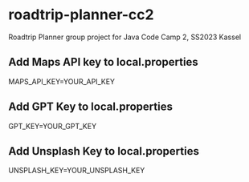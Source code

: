 # roadtrip-planner-cc2
Roadtrip Planner group project for Java Code Camp 2, SS2023 Kassel

## Add Maps API key to local.properties

MAPS_API_KEY=YOUR_API_KEY

## Add GPT Key to local.properties

GPT_KEY=YOUR_GPT_KEY

## Add Unsplash Key to local.properties

UNSPLASH_KEY=YOUR_UNSPLASH_KEY